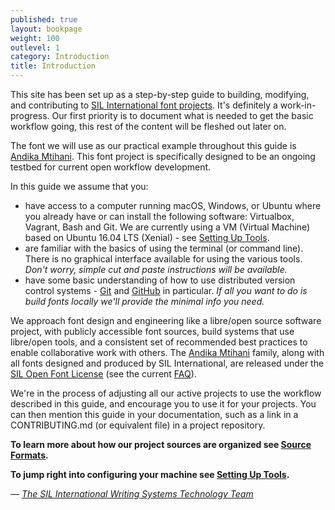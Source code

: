 ```yaml
---
published: true
layout: bookpage
weight: 100
outlevel: 1
category: Introduction
title: Introduction
---
```



This site has been set up as a step-by-step guide to building, modifying, and contributing to [SIL International font projects]. It's definitely a work-in-progress. Our first priority is to document what is needed to get the basic workflow going, this rest of the content will be fleshed out later on.

The font we will use as our practical example throughout this guide is [Andika Mtihani]. This font project is specifically designed to be an ongoing testbed for current open workflow development.

In this guide we assume that you:

- have access to a computer running macOS, Windows, or Ubuntu where you already have or can install the following software: Virtualbox, Vagrant, Bash and Git. We are currently using a VM (Virtual Machine) based on Ubuntu 16.04 LTS (Xenial) - see [Setting Up Tools].
- are familiar with the basics of using the terminal (or command line). There is no graphical interface available for using the various tools. *Don't worry, simple cut and paste instructions will be available.*
- have some basic understanding of how to use distributed version control systems - [Git] and [GitHub] in particular. *If all you want to do is build fonts locally we'll provide the minimal info you need.*

We approach font design and engineering like a libre/open source software project, with publicly accessible font sources, build systems that use libre/open tools, and a consistent set of recommended best practices to enable collaborative work with others. The [Andika Mtihani] family, along with all fonts designed and produced by SIL International, are released under the [SIL Open Font License] (see the current [FAQ]).

We're in the process of adjusting all our active projects to use the workflow described in this guide, and encourage you to use it for your projects. You can then mention this guide in your documentation, such as a link in a CONTRIBUTING.md (or equivalent file) in a project repository. 

__To learn more about how our project sources are organized see [Source Formats].__  
<!--__To read a summary of our font development workflow see [Workflow Overview].__  -->
__To jump right into configuring your machine see [Setting Up Tools].__

*&mdash; [The SIL International Writing Systems Technology Team]*

[SIL International font projects]: http://software.sil.org/products/#fonts
[Andika Mtihani]: https://github.com/silnrsi/font-andika-mtihani
[Setting Up Tools]: Setting_Up_Tools.html
[Git]: https://git-scm.com/
[GitHub]: https://help.github.com/en#dotcom
[SIL Open Font License]: https://scripts.sil.org/OFL
[FAQ]: https://scripts.sil.org/ofl-faq_web
[Source Formats]: Source_Formats.html
[Workflow Overview]: Workflow_Overview.html
[The SIL International Writing Systems Technology Team]: ../AUTHORS.txt
